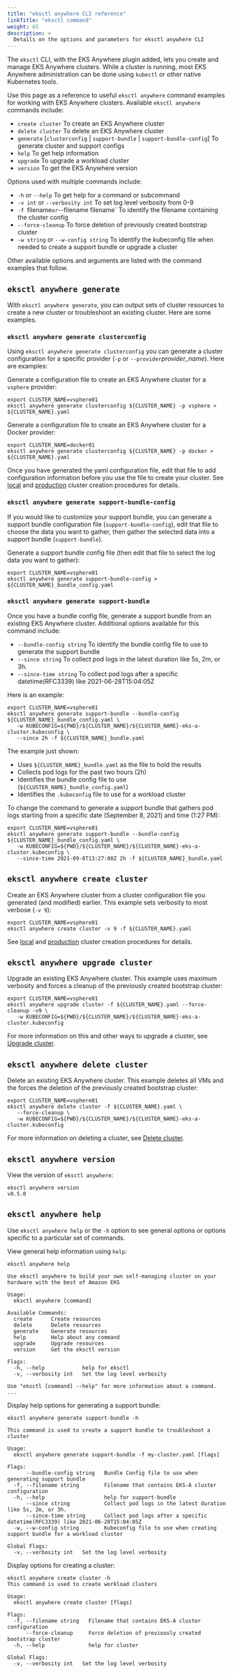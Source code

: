 ```yaml
---
title: "eksctl anywhere CLI reference"
linkTitle: "eksctl command"
weight: 65
description: >
  Details on the options and parameters for eksctl anywhere CLI
---
```


The `eksctl` CLI, with the EKS Anywhere plugin added, lets you create and manage EKS Anywhere clusters.
While a cluster is running, most EKS Anywhere administration can be done using `kubectl` or other native Kubernetes tools.

Use this page as a reference to useful `eksctl anywhere` command examples for working with EKS Anywhere clusters.
Available `eksctl anywhere` commands include:

* `create cluster` To create an EKS Anywhere cluster
* `delete cluster`  To delete an EKS Anywhere cluster
* `generate` [`clusterconfig` | `support-bundle` | `support-bundle-config`] To generate cluster and support configs
* `help`  To get help information
* `upgrade` To upgrade a workload cluster
* `version` To get the EKS Anywhere version

Options used with multiple commands include:

* `-h` or `--help` To get help for a command or subcommand
* `-v int` or `--verbosity int` To set log level verbosity from 0-9
* `-f `filename` or `--filename filename` To identify the filename containing the cluster config
* `--force-cleanup` To force deletion of previously created bootstrap cluster
* `-w string` or `--w-config string` To identify the kubeconfig file when needed to create a support bundle or upgrade a cluster

Other available options and arguments are listed with the command examples that follow.

## `eksctl anywhere generate`

With `eksctl anywhere generate`, you can output sets of cluster resources to create a new cluster
or troubleshoot an existing cluster.
Here are some examples.

### `eksctl anywhere generate clusterconfig`

Using `eksctl anywhere generate clusterconfig` you can generate a cluster configuration
for a specific provider (`-p` or `--provider`*provider_name*). Here are examples:

Generate a configuration file to create an EKS Anywhere cluster for a `vsphere` provider:

```
export CLUSTER_NAME=vsphere01
eksctl anywhere generate clusterconfig ${CLUSTER_NAME} -p vsphere > ${CLUSTER_NAME}.yaml
```
Generate a configuration file to create an EKS Anywhere cluster for a Docker provider:

```
export CLUSTER_NAME=docker01
eksctl anywhere generate clusterconfig ${CLUSTER_NAME} -p docker > ${CLUSTER_NAME}.yaml
```
Once you have generated the yaml configuration file, edit that file to add configuration information before you use the file to create your cluster.
See [local](../../getting-started/local-environment/) and [production](../../getting-started/production-environment/) cluster creation procedures for details.

### `eksctl anywhere generate support-bundle-config`

If you would like to customize your support bundle, you can generate a support bundle configuration file (`support-bundle-config`),
edit that file to choose the data you want to gather,
then gather the selected data into a support bundle (`support-bundle`).

Generate a support bundle config file (then edit that file to select the log data you want to gather):

```
export CLUSTER_NAME=vsphere01
eksctl anywhere generate support-bundle-config > ${CLUSTER_NAME}_bundle_config.yaml 
```
### `eksctl anywhere generate support-bundle`

Once you have a bundle config file, generate a support bundle from an existing EKS Anywhere cluster.
Additional options available for this command include:

* `--bundle-config string` To identify the bundle config file to use to generate the support bundle
* `--since string` To collect pod logs in the latest duration like 5s, 2m, or 3h.
* `--since-time string` To collect pod logs after a specific datetime(RFC3339) like 2021-06-28T15:04:05Z

Here is an example:

```
export CLUSTER_NAME=vsphere01
eksctl anywhere generate support-bundle --bundle-config ${CLUSTER_NAME}_bundle_config.yaml \
   -w KUBECONFIG=${PWD}/${CLUSTER_NAME}/${CLUSTER_NAME}-eks-a-cluster.kubeconfig \
   --since 2h -f ${CLUSTER_NAME}_bundle.yaml
```

The example just shown:

* Uses `${CLUSTER_NAME}_bundle.yaml` as the file to hold the results
* Collects pod logs for the past two hours (2h)
* Identifies the bundle config file to use (`${CLUSTER_NAME}_bundle_config.yaml`)
* Identifies the `.kubeconfig` file to use for a workload cluster

To change the command to generate a support bundle that gathers pod logs starting from a specific date (September 8, 2021) and time (1:27 PM):

```
export CLUSTER_NAME=vsphere01
eksctl anywhere generate support-bundle --bundle-config ${CLUSTER_NAME}_bundle_config.yaml \
   -w KUBECONFIG=${PWD}/${CLUSTER_NAME}/${CLUSTER_NAME}-eks-a-cluster.kubeconfig \
   --since-time 2021-09-8T13:27:00Z 2h -f ${CLUSTER_NAME}_bundle.yaml
```

## `eksctl anywhere create cluster`

Create an EKS Anywhere cluster from a cluster configuration file you generated (and modified) earlier.
This example sets verbosity to most verbose (`-v 9`):

```
export CLUSTER_NAME=vsphere01
eksctl anywhere create cluster -v 9 -f ${CLUSTER_NAME}.yaml
```

See [local](../../getting-started/local-environment/) and [production](../../getting-started/production-environment/) cluster creation procedures for details.

## `eksctl anywhere upgrade cluster`

Upgrade an existing EKS Anywhere cluster.
This example uses maximum verbosity and forces a cleanup of the previously created bootstrap cluster:

```
export CLUSTER_NAME=vsphere01
eksctl anywhere upgrade cluster -f ${CLUSTER_NAME}.yaml --force-cleanup -v9 \
   -w KUBECONFIG=${PWD}/${CLUSTER_NAME}/${CLUSTER_NAME}-eks-a-cluster.kubeconfig 
```
For more information on this and other ways to upgrade a cluster, see [Upgrade cluster](../../tasks/cluster/cluster-upgrades/).

## `eksctl anywhere delete cluster`

Delete an existing EKS Anywhere cluster.
This example deletes all VMs and the forces the deletion of the previously created bootstrap cluster:

```
export CLUSTER_NAME=vsphere01
eksctl anywhere delete cluster -f ${CLUSTER_NAME}.yaml \
   --force-cleanup \
   -w KUBECONFIG=${PWD}/${CLUSTER_NAME}/${CLUSTER_NAME}-eks-a-cluster.kubeconfig 
```
For more information on deleting a cluster, see [Delete cluster](../../tasks/cluster/cluster-delete/).

## `eksctl anywhere version`

View the version of `eksctl anywhere`:

```
eksctl anywhere version
v0.5.0
```
## `eksctl anywhere help`

Use `eksctl anywhere help` or the `-h` option to see general options or options specific to a particular set of commands.

View general help information using `help`:

```
eksctl anywhere help

Use eksctl anywhere to build your own self-managing cluster on your hardware with the best of Amazon EKS

Usage:
  eksctl anywhere [command]

Available Commands:
  create      Create resources
  delete      Delete resources
  generate    Generate resources
  help        Help about any command
  upgrade     Upgrade resources
  version     Get the eksctl version

Flags:
  -h, --help            help for eksctl
  -v, --verbosity int   Set the log level verbosity

Use "eksctl [command] --help" for more information about a command.
...
```

Display help options for generating a support bundle:

```
eksctl anywhere generate support-bundle -h

This command is used to create a support bundle to troubleshoot a cluster

Usage:
  eksctl anywhere generate support-bundle -f my-cluster.yaml [flags]

Flags:
      --bundle-config string   Bundle Config file to use when generating support bundle
  -f, --filename string        Filename that contains EKS-A cluster configuration
  -h, --help                   help for support-bundle
      --since string           Collect pod logs in the latest duration like 5s, 2m, or 3h.
      --since-time string      Collect pod logs after a specific datetime(RFC3339) like 2021-06-28T15:04:05Z
  -w, --w-config string        Kubeconfig file to use when creating support bundle for a workload cluster

Global Flags:
  -v, --verbosity int   Set the log level verbosity

```
Display options for creating a cluster:

```
eksctl anywhere create cluster -h
This command is used to create workload clusters

Usage:
  eksctl anywhere create cluster [flags]

Flags:
  -f, --filename string   Filename that contains EKS-A cluster configuration
      --force-cleanup     Force deletion of previously created bootstrap cluster
  -h, --help              help for cluster

Global Flags:
  -v, --verbosity int   Set the log level verbosity
```
